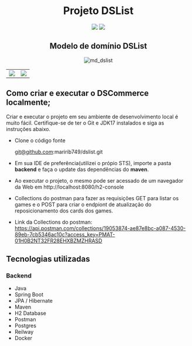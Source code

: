 
<div align="center">
  
   # Projeto DSList
  </div>
  
  <p align='center'> 
    <img src="https://img.shields.io/badge/Spring_BootV3.0.6-F2F4F9?style=for-the-badge&logo=spring-boot"/>
    <img src="https://img.shields.io/badge/Java-ED8B00?style=for-the-badge&logo=java&logoColor=white"/>  
   </p>   
 
 <div align="center">
 
   ## Modelo de domínio DSList
 </div>
 
 
 
 
<div align="center">
  
  ![md_dslist](https://github.com/maririb749/dslist/assets/85500087/3630bfa7-08f2-4c6a-ab57-05be22731dac)
</div>


 
<div align="center">
  <table>
  <tr>
    <td><img src="https://github.com/maririb749/dslist/assets/85500087/6afa0bd0-d9a8-4b31-98a7-bf5cf0f12b43">
    <td><img src="https://github.com/maririb749/dslist/assets/85500087/6139ee9e-ca10-4a0a-99c4-c23645715517">
  </tr>
</table>
  
</div>





 
 ## Como criar e executar o DSCommerce localmente;
 
 Criar e executar o projeto em seu ambiente de desenvolvimento local é muito fácil. Certifique-se de ter o Git e JDK17 instalados e siga as instruções abaixo.


- Clone o código fonte

    git@github.com:maririb749/dslist.git

- Em sua IDE de preferência(utilizei o própio STS), importe a pasta **backend** e faça o update das dependências do **maven**.

- Ao executar o projeto, o mesmo  pode ser acessado de um navegador da Web em http://localhost:8080/h2-console

- Collections do postman para fazer as requisições GET para listar os games e o POST para criar o endpiont de atualização do reposicionamento dos cards dos games.

- Link da Collections do postman: https://api.postman.com/collections/19053874-ae87e8bc-a087-4530-89eb-7cb5346ac10c?access_key=PMAT-01H0B2NT32FR28EHXBZMZHRASD

## Tecnologias utilizadas
### Backend
- Java
- Spring Boot
- JPA / Hibernate
- Maven
- H2 Database
- Postman
- Postgres
- Reilway
- Docker





 
